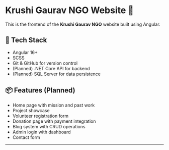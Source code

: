 # Krushi Gaurav NGO Website 🌱

This is the frontend of the **Krushi Gaurav NGO** website built using Angular.

## 🚀 Tech Stack
- Angular 16+
- SCSS
- Git & GitHub for version control
- (Planned) .NET Core API for backend
- (Planned) SQL Server for data persistence

## 📦 Features (Planned)
- Home page with mission and past work
- Project showcase
- Volunteer registration form
- Donation page with payment integration
- Blog system with CRUD operations
- Admin login with dashboard
- Contact form

---


